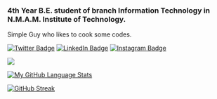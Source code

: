 ### 4th Year B.E. student of branch Information Technology in N.M.A.M. Institute of Technology.
Simple Guy who likes to cook some codes.


[![Twitter Badge](https://img.shields.io/badge/Twitter-Profile-informational?style=flat&logo=twitter&logoColor=white&color=1CA2F1)](https://twitter.com/seervi1432)
[![LinkedIn Badge](https://img.shields.io/badge/LinkedIn-Profile-informational?style=flat&logo=linkedin&logoColor=white&color=0D76A8)](https://www.linkedin.com/in/priyodit-choudhary-789787207)
[![Instagram Badge](https://img.shields.io/badge/Instagram-Profile-informational?style=flat&logo=instagram&logoColor=white&color=0D76A8)](https://www.instagram.com/priyoditt/)

![](https://visitor-badge.laobi.icu/badge?page_id=Priyodit1234.Priyodit1234)

[![My GitHub Language Stats](https://github-readme-stats.vercel.app/api/top-langs/?username=Priyodit1234&langs_count=6&theme=tokyonight)]()


[![GitHub Streak](https://github-readme-streak-stats.herokuapp.com/?user=Priyodit1234&theme=tokyonight)]()


<!--![giphy](https://media.giphy.com/media/RbDKaczqWovIugyJmW/giphy.gif)
<!--
*aadarsh231099/aadarsh231099* is a ✨ special ✨ repository because its `README.md` (this file) appears on your GitHub profile.

Here are some ideas to get you started:

- 🔭 I’m currently working on ...
- 🌱 I’m currently learning ...
- 👯 I’m looking to collaborate on ...
- 🤔 I’m looking for help with ...
- 💬 Ask me about ...
- 📫 How to reach me: ...
- 😄 Pronouns: ...
- ⚡ Fun fact: ...
-->
